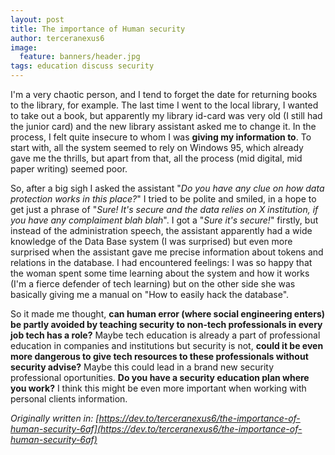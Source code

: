 ```yaml
---
layout: post
title: The importance of Human security
author: terceranexus6
image:
  feature: banners/header.jpg
tags: education discuss security
---
```


I'm a very chaotic person, and I tend to forget the date for returning books to the library, for example. The last time I went to the local library, I wanted to take out a book, but apparently my library id-card was very old (I still had the junior card) and the new library assistant asked me to change it. In the process, I felt quite insecure to whom I was **giving my information to**. To start with, all the system seemed to rely on Windows 95, which already gave me the thrills, but apart from that, all the process (mid digital, mid paper writing) seemed poor.

So, after a big sigh I asked the assistant "*Do you have any clue on how data protection works in this place?*" I tried to be polite and smiled, in a hope to get just a phrase of "*Sure! It's secure and the data relies on X institution, if you have any complaiment blah blah*". I got a "*Sure it's secure!*" firstly, but instead of the administration speech, the assistant apparently had a wide knowledge of the Data Base system (I was surprised) but even more surprised when the assistant gave me precise information about tokens and relations in the database. I had encountered feelings: I was so happy that the woman spent some time learning about the system and how it works (I'm a fierce defender of tech learning) but on the other side she was basically giving me a manual on "How to easily hack the database".

So it made me thought, **can human error (where social engineering enters) be partly avoided by teaching security to non-tech professionals in every job tech has a role?** Maybe tech education is already a part of professional education in companies and institutions but security is not, **could it be even more dangerous to give tech resources to these professionals without security advise?** Maybe this could lead in a brand new security professional oportunities. **Do you have a security education plan where you work?** I think this might be even more important when working with personal clients information.

*Originally written in: [https://dev.to/terceranexus6/the-importance-of-human-security-6af](https://dev.to/terceranexus6/the-importance-of-human-security-6af)*
